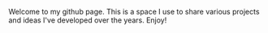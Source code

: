 Welcome to my github page. This is a space I use to share various projects
and ideas I've developed over the years. Enjoy!

